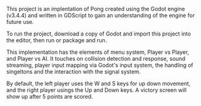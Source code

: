 This project is an implentation of Pong created using the Godot engine (v3.4.4) and written in GDScript to gain an understanding of the engine for future use.

To run the project, download a copy of Godot and import this project into the editor, then run or package and run.

This implementation has the elements of menu system, Player vs Player, and Player vs AI. It touches on collision detection and response, sound streaming, player input mapping via Godot's input system, the handling of singeltons and the interaction with the signal system.

By default, the left player uses the W and S keys for up down movement, and the right player usings the Up and Down keys. A victory screen will show up after 5 points are scored.
